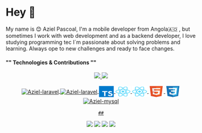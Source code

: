 # Hey 👋
My name is 😊 Aziel Pascoal, I'm a mobile developer from Angola🇦🇴 , but sometimes I work with web development and as a backend developer, I love studying programming tec
I´m passionate about solving problems and learning. Always ope to new challenges and ready to face changes.
  #### "" Technologies & Contributions ""
  
<div align="center">

  <a href="https://github.com/azielpascoal">
  <img height="180em" src="https://github-readme-stats.vercel.app/api?username=azielpascoal&show_icons=true&theme=dark&include_all_commits=true&count_private=true"/>
  <img height="180em" src="https://github-readme-stats.vercel.app/api/top-langs/?username=azielpascoal&layout=compact&langs_count=7&theme=dark"/>
    <div style="display: inline_block"><br>
       <img align="center" alt="Aziel-laravel" height="30" width="40" src="https://cdn.jsdelivr.net/gh/devicons/devicon/icons/php/php-original.svg">
  <img align="center" alt="Aziel-laravel" height="30" width="40" src="https://cdn.jsdelivr.net/gh/devicons/devicon/icons/laravel/laravel-plain.svg">
  <img align="center" alt="Aziel-Ts" height="30" width="40" src="https://raw.githubusercontent.com/devicons/devicon/master/icons/typescript/typescript-plain.svg">
      
  <img align="center" alt="Aziel-React-Native" height="30" width="40" src="https://raw.githubusercontent.com/devicons/devicon/master/icons/react/react-original.svg">
            
  <img align="center" alt="Aziel-React-JS" height="30" width="40" src="https://raw.githubusercontent.com/devicons/devicon/master/icons/react/react-original.svg">
  <img align="center" alt="Aziel-HTML" height="30" width="40" src="https://raw.githubusercontent.com/devicons/devicon/master/icons/html5/html5-original.svg">
  <img align="center" alt="Aziel-CSS" height="30" width="40" src="https://raw.githubusercontent.com/devicons/devicon/master/icons/css3/css3-original.svg">
      <img align="center" alt="Aziel-mysql" height="30" width="40" src="https://cdn.jsdelivr.net/gh/devicons/devicon/icons/mysql/mysql-original-wordmark.svg">
     
      
</div>
    
    ##
 
<div> 
  <a href="https://azielpascoalmuanzaantonio.medium.com" target="_blank"><img src="https://img.shields.io/badge/Medium-12100E?style=for-the-badge&logo=medium&logoColor=white" target="_blank"></a>
 	<a href="https://www.twitch.tv/" target="_blank"><img src="https://img.shields.io/badge/Twitch-9146FF?style=for-the-badge&logo=twitch&logoColor=white" target="_blank"></a>
  <a href = "mailto:azielpascoalmuanzaantonio@gmail.com"><img src="https://img.shields.io/badge/-Gmail-%23333?style=for-the-badge&logo=gmail&logoColor=white" target="_blank"></a>
  <a href="https://www.linkedin.com/in/aziel-pascoal-079853216/" target="_blank"><img src="https://img.shields.io/badge/-LinkedIn-%230077B5?style=for-the-badge&logo=linkedin&logoColor=white" target="_blank"></a> 
  

 
</div>
</div>
